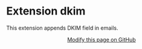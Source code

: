 # Extension dkim

This extension appends DKIM field in emails.

<div style="text-align:center;">

[Modify this page on GitHub](https://github.com/J9rem/yeswiki-extension-dkim/edit/doc/docs/en/README.md)

</div>